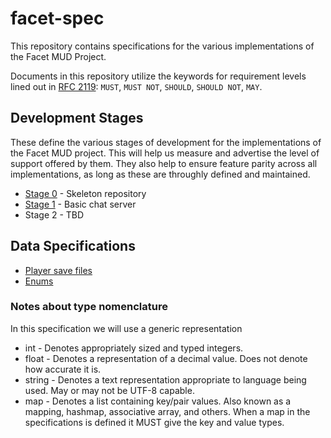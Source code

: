 # facet-spec

This repository contains specifications for the various implementations of the
Facet MUD Project.

Documents in this repository utilize the keywords for requirement levels lined
out in [RFC 2119]: `MUST`, `MUST NOT`, `SHOULD`, `SHOULD NOT`, `MAY`.

## Development Stages

These define the various stages of development for the implementations of the
Facet MUD project. This will help us measure and advertise the level of support
offered by them. They also help to ensure feature parity across all
implementations, as long as these are throughly defined and maintained.

* [Stage 0](./stages/stage0.md) - Skeleton repository
* [Stage 1](./stages/stage1.md) - Basic chat server
* Stage 2 - TBD

## Data Specifications

* [Player save files](./data/players.md)
* [Enums](./data/enums.md)

### Notes about type nomenclature

In this specification we will use a generic representation

* int - Denotes appropriately sized and typed integers.
* float - Denotes a representation of a decimal value. Does not denote how accurate it is.
* string - Denotes a text representation appropriate to language being used. May or may not be UTF-8 capable.
* map - Denotes a list containing key/pair values. Also known as a mapping, hashmap, associative array, and others. When a map in the specifications is defined it MUST give the key and value types.

[RFC 2119]: https://tools.ietf.org/html/rfc2119
